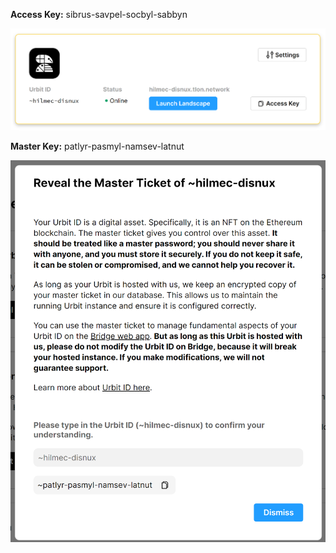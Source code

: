 **Access Key:** sibrus-savpel-socbyl-sabbyn

![Untitled](notebook/random/Tlon%20Urbit/Untitled.png)

**Master Key:** patlyr-pasmyl-namsev-latnut

![Untitled](notebook/random/Tlon%20Urbit/Untitled%201.png)